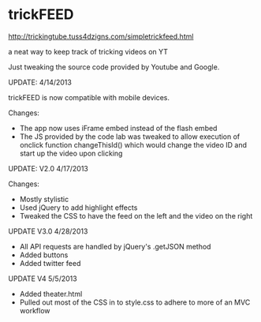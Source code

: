 trickFEED
============

http://trickingtube.tuss4dzigns.com/simpletrickfeed.html

a neat way to keep track of tricking videos on YT

Just tweaking the source code provided by Youtube and Google.

UPDATE: 4/14/2013

trickFEED is now compatible with mobile devices. 

Changes:
- The app now uses iFrame embed instead of the flash embed
- The JS provided by the code lab was tweaked to allow execution of onclick function changeThisId() which would change the video ID and start up the video upon clicking

UPDATE: V2.0 4/17/2013

Changes:
- Mostly stylistic
- Used jQuery to add highlight effects
- Tweaked the CSS to have the feed on the left and the video on the right

UPDATE V3.0 4/28/2013
- All API requests are handled by jQuery's .getJSON method
- Added buttons
- Added twitter feed

UPDATE V4 5/5/2013
- Added theater.html
- Pulled out most of the CSS in to style.css to adhere to more of an MVC workflow
